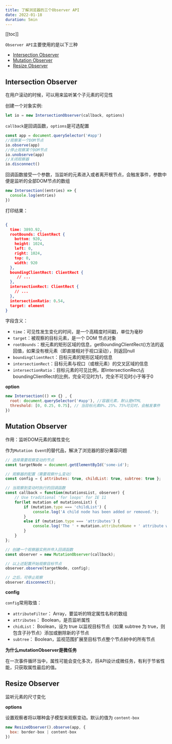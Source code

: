 ```yaml
---
title: 了解浏览器的三个Observer API
date: 2022-01-18
duration: 5min
---
```


[[toc]]

`Observer API`主要使用的是以下三种

* [Intersection Observer](https://developer.mozilla.org/zh-CN/docs/Web/API/Intersection_Observer_API)
* [Mutation Observer](https://developer.mozilla.org/zh-CN/docs/Web/API/MutationObserver)
* [Resize Observer](https://developer.mozilla.org/zh-CN/docs/Web/API/ResizeObserver)

## Intersection Observer

在用户滚动的时候，可以用来监听某个子元素的可见性

创建一个对象实例:

```js
let io = new IntersectionObserver(callback, options)
```

`callback`是回调函数，`options`是可选配置

```js
const app = document.querySelector('#app')
//观察某一个DOM节点
io.observe(app)
//停止观察某个DOM节点
io.unobserve(app)
//关闭观察器
io.disconnect()
```

<Intersection />

回调函数接受一个参数，当监听的元素进入或者离开根节点，会触发事件，参数中便是监听的全部DOM节点的数组

```js
new Intersection((entries) => {
  console.log(entries)
})
```
打印结果：
```json

{
  time: 3893.92,
  rootBounds: ClientRect {
    bottom: 920,
    height: 1024,
    left: 0,
    right: 1024,
    top: 0,
    width: 920
  },
  boundingClientRect: ClientRect {
     // ...
  },
  intersectionRect: ClientRect {
    // ...
  },
  intersectionRatio: 0.54,
  target: element
}
```

字段含义：

* `time`：可见性发生变化的时间，是一个高精度时间戳，单位为毫秒
* `target`：被观察的目标元素，是一个 DOM 节点对象
* `rootBounds`：根元素的矩形区域的信息，getBoundingClientRect()方法的返回值，如果没有根元素（即直接相对于视口滚动），则返回null
* `boundingClientRect`：目标元素的矩形区域的信息
* `intersectionRect`：目标元素与视口（或根元素）的交叉区域的信息
* `intersectionRatio`：目标元素的可见比例，即intersectionRect占boundingClientRect的比例，完全可见时为1，完全不可见时小于等于0

**option**

```js
new Intersection(() => {} , {
  root: document.querySelector('#app'), //容器元素，默认是HTML
  threshold: [0, 0.25, 0.75], // 当目标元素0%、25%、75%可见时，会触发事件
})
```

## Mutation Observer

作用：监听DOM元素的属性变化

作为`Mutation Event`的替代品，解决了浏览器的部分兼容问题

```js
// 选择需要观察变动的节点
const targetNode = document.getElementById('some-id');

// 观察器的配置（需要观察什么变动）
const config = { attributes: true, childList: true, subtree: true };

// 当观察到变动时执行的回调函数
const callback = function(mutationsList, observer) {
    // Use traditional 'for loops' for IE 11
    for(let mutation of mutationsList) {
        if (mutation.type === 'childList') {
            console.log('A child node has been added or removed.');
        }
        else if (mutation.type === 'attributes') {
            console.log('The ' + mutation.attributeName + ' attribute was modified.');
        }
    }
};

// 创建一个观察器实例并传入回调函数
const observer = new MutationObserver(callback);

// 以上述配置开始观察目标节点
observer.observe(targetNode, config);

// 之后，可停止观察
observer.disconnect();
```

**config**

`config`常用取值：

* `attributeFilter`： Array，要监听的特定属性名称的数组
* `attributes`： Boolean，是否监听属性
* `chidList`： Boolean，设为 true 以监视目标节点（如果 subtree 为 true，则包含子孙节点）添加或删除新的子节点
* `subtree`： Boolean，监视范围扩展至目标节点整个节点树中的所有节点

**为什么mutationObserver是微任务**

在一次事件循环当中，属性可能会变化多次，将API设计成微任务，有利于节省性能，只获取属性最后的值。

## Resize Observer

监听元素的尺寸变化

<Resize />

**options**

设置观察者将以哪种盒子模型来观察变动。默认的值为 `content-box`

```js
new ResizeObserver().observe(app, {
  box: border-box | content-box
})
```